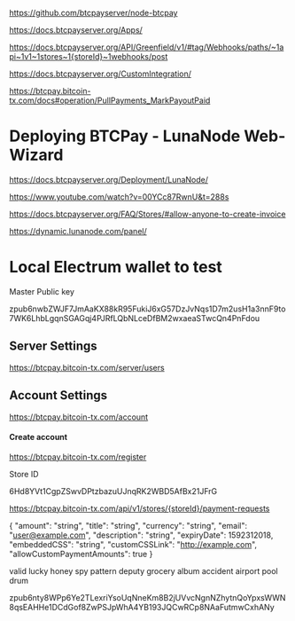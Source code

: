 



https://github.com/btcpayserver/node-btcpay  

https://docs.btcpayserver.org/Apps/  

https://docs.btcpayserver.org/API/Greenfield/v1/#tag/Webhooks/paths/~1api~1v1~1stores~1{storeId}~1webhooks/post  

https://docs.btcpayserver.org/CustomIntegration/  


https://btcpay.bitcoin-tx.com/docs#operation/PullPayments_MarkPayoutPaid  








# Deploying BTCPay - LunaNode Web-Wizard

https://docs.btcpayserver.org/Deployment/LunaNode/  

https://www.youtube.com/watch?v=00YCc87RwnU&t=288s  

https://docs.btcpayserver.org/FAQ/Stores/#allow-anyone-to-create-invoice



https://dynamic.lunanode.com/panel/  



# Local Electrum wallet to test

Master Public key

zpub6nwbZWJF7JmAaKX88kR95FukiJ6xG57DzJvNqs1D7m2usH1a3nnF9to7WK6LhbLgqnSGAGqj4PJRfLQbNLceDfBM2wxaeaSTwcQn4PnFdou



## Server Settings  

https://btcpay.bitcoin-tx.com/server/users  

## Account Settings  

https://btcpay.bitcoin-tx.com/account  



#### Create account  

https://btcpay.bitcoin-tx.com/register  



Store ID  

6Hd8YVt1CgpZSwvDPtzbazuUJnqRK2WBD5AfBx21JFrG  

https://btcpay.bitcoin-tx.com/api/v1/stores/{storeId}/payment-requests  



{
  "amount": "string",
  "title": "string",
  "currency": "string",
  "email": "user@example.com",
  "description": "string",
  "expiryDate": 1592312018,
  "embeddedCSS": "string",
  "customCSSLink": "http://example.com",
  "allowCustomPaymentAmounts": true
}



valid lucky honey spy pattern deputy grocery album accident airport pool drum

zpub6nty8WPp6Ye2TLexriYsoUqNneKm8B2jUVvcNgnNZhytnQoYpxsWWN8qsEAHHe1DCdGof8ZwPSJpWhA4YB193JQCwRCp8NAaFutmwCxhANy
